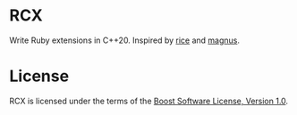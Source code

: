 # RCX

Write Ruby extensions in C++20. Inspired by [rice](https://github.com/ruby-rice/rice) and [magnus](https://github.com/matsadler/magnus).

# License

RCX is licensed under the terms of the [Boost Software License, Version 1.0](./LICENSE.txt).
